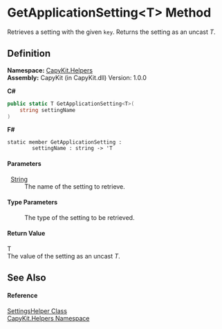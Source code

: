 # GetApplicationSetting&lt;T&gt; Method


Retrieves a setting with the given `key`. Returns the setting as an uncast *T*.



## Definition
**Namespace:** <a href="N_CapyKit_Helpers.md">CapyKit.Helpers</a>  
**Assembly:** CapyKit (in CapyKit.dll) Version: 1.0.0

**C#**
``` C#
public static T GetApplicationSetting<T>(
	string settingName
)

```
**F#**
``` F#
static member GetApplicationSetting : 
        settingName : string -> 'T 
```



#### Parameters
<dl><dt>  <a href="https://learn.microsoft.com/dotnet/api/system.string" target="_blank" rel="noopener noreferrer">String</a></dt><dd>The name of the setting to retrieve.</dd></dl>

#### Type Parameters
<dl><dt /><dd>The type of the setting to be retrieved.</dd></dl>

#### Return Value
T  
The value of the setting as an uncast *T*.

## See Also


#### Reference
<a href="T_CapyKit_Helpers_SettingsHelper.md">SettingsHelper Class</a>  
<a href="N_CapyKit_Helpers.md">CapyKit.Helpers Namespace</a>  
